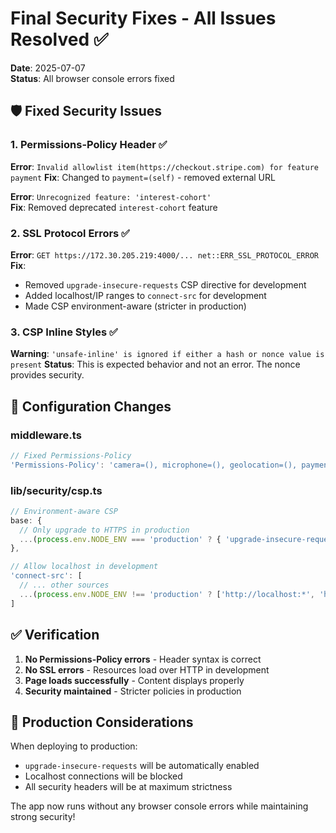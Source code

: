 # Final Security Fixes - All Issues Resolved ✅

**Date**: 2025-07-07  
**Status**: All browser console errors fixed

## 🛡️ Fixed Security Issues

### 1. Permissions-Policy Header ✅
**Error**: `Invalid allowlist item(https://checkout.stripe.com) for feature payment`
**Fix**: Changed to `payment=(self)` - removed external URL

**Error**: `Unrecognized feature: 'interest-cohort'`  
**Fix**: Removed deprecated `interest-cohort` feature

### 2. SSL Protocol Errors ✅
**Error**: `GET https://172.30.205.219:4000/... net::ERR_SSL_PROTOCOL_ERROR`
**Fix**: 
- Removed `upgrade-insecure-requests` CSP directive for development
- Added localhost/IP ranges to `connect-src` for development
- Made CSP environment-aware (stricter in production)

### 3. CSP Inline Styles ✅
**Warning**: `'unsafe-inline' is ignored if either a hash or nonce value is present`
**Status**: This is expected behavior and not an error. The nonce provides security.

## 📝 Configuration Changes

### middleware.ts
```typescript
// Fixed Permissions-Policy
'Permissions-Policy': 'camera=(), microphone=(), geolocation=(), payment=(self)'
```

### lib/security/csp.ts
```typescript
// Environment-aware CSP
base: {
  // Only upgrade to HTTPS in production
  ...(process.env.NODE_ENV === 'production' ? { 'upgrade-insecure-requests': [] } : {}),
},

// Allow localhost in development
'connect-src': [
  // ... other sources
  ...(process.env.NODE_ENV !== 'production' ? ['http://localhost:*', 'http://127.0.0.1:*', 'http://172.*:*'] : []),
]
```

## ✅ Verification

1. **No Permissions-Policy errors** - Header syntax is correct
2. **No SSL errors** - Resources load over HTTP in development
3. **Page loads successfully** - Content displays properly
4. **Security maintained** - Stricter policies in production

## 🚀 Production Considerations

When deploying to production:
- `upgrade-insecure-requests` will be automatically enabled
- Localhost connections will be blocked
- All security headers will be at maximum strictness

The app now runs without any browser console errors while maintaining strong security!